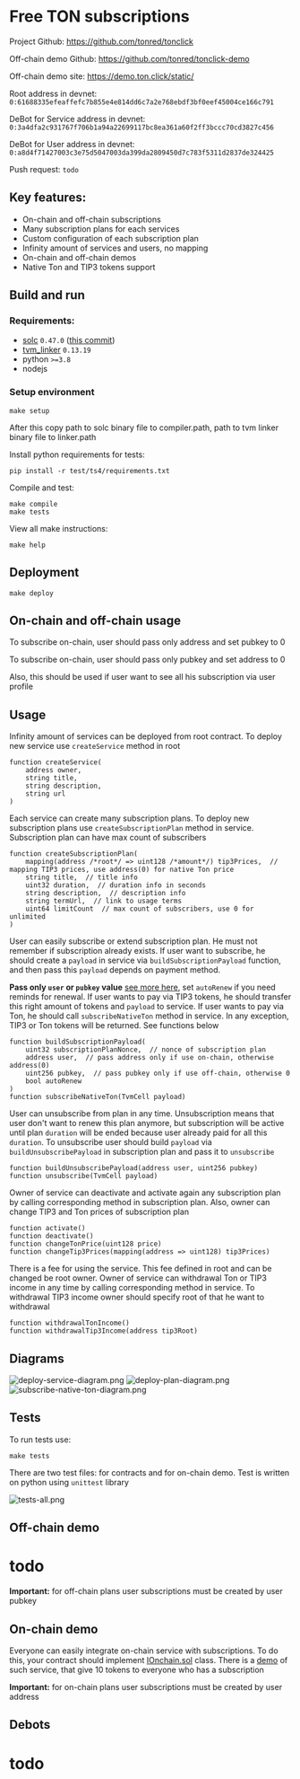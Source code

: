 # Free TON subscriptions

Project Github: https://github.com/tonred/tonclick

Off-chain demo Github: https://github.com/tonred/tonclick-demo

Off-chain demo site: https://demo.ton.click/static/

Root address in devnet: `0:61688335efeaffefc7b855e4e814dd6c7a2e768ebdf3bf0eef45004ce166c791`

DeBot for Service address in devnet: `0:3a4dfa2c931767f706b1a94a22699117bc8ea361a60f2ff3bccc70cd3827c456`

DeBot for User address in devnet: `0:a8d4f71427003c3e75d5047003da399da2809450d7c783f5311d2837de324425`

Push request: `todo`


## Key features:
* On-chain and off-chain subscriptions
* Many subscription plans for each services
* Custom configuration of each subscription plan
* Infinity amount of services and users, no mapping
* On-chain and off-chain demos
* Native Ton and TIP3 tokens support


## Build and run

### Requirements:
* [solc](https://github.com/tonlabs/TON-Solidity-Compiler) `0.47.0` ([this commit](https://github.com/tonlabs/TON-Solidity-Compiler/commit/eb3b5023e7250316ab259a898bc778e1816b4ce9))
* [tvm_linker](https://github.com/tonlabs/TVM-linker) `0.13.19`
* python `>=3.8`
* nodejs


### Setup environment
```shell
make setup
```
After this copy path to solc binary file to compiler.path, path to tvm linker binary file to linker.path

Install python requirements for tests:
```shell
pip install -r test/ts4/requirements.txt
```

Compile and test:
```shell
make compile
make tests
```

View all make instructions:
```shell
make help
```


## Deployment

```shell
make deploy
```


## On-chain and off-chain usage

To subscribe on-chain, user should pass only address and set pubkey to 0

To subscribe on-chain, user should pass only pubkey and set address to 0

Also, this should be used if user want to see all his subscription via user profile


## Usage

Infinity amount of services can be deployed from root contract.
To deploy new service use `createService` method in root

```solidity
function createService(
    address owner,
    string title,
    string description,
    string url
)
```

Each service can create many subscription plans.
To deploy new subscription plans use `createSubscriptionPlan` method in service.
Subscription plan can have max count of subscribers

```solidity
function createSubscriptionPlan(
    mapping(address /*root*/ => uint128 /*amount*/) tip3Prices,  // mapping TIP3 prices, use address(0) for native Ton price
    string title,  // title info
    uint32 duration,  // duration info in seconds
    string description,  // description info
    string termUrl,  // link to usage terms
    uint64 limitCount  // max count of subscribers, use 0 for unlimited
)
```

User can easily subscribe or extend subscription plan.
He must not remember if subscription already exists.
If user want to subscribe, he should create a `payload` in service
via `buildSubscriptionPayload` function, and then pass this `payload`
depends on payment method.

**Pass only `user` or `pubkey` value** [see more here](#on-chain-and-off-chain-usage),
set `autoRenew` if you need reminds for renewal.
If user wants to pay via TIP3 tokens, he should transfer this right amount of tokens
and `payload` to service.
If user wants to pay via Ton, he should call `subscribeNativeTon` method in service.
In any exception, TIP3 or Ton tokens will be returned.
See functions below

```solidity
function buildSubscriptionPayload(
    uint32 subscriptionPlanNonce,  // nonce of subscription plan
    address user,  // pass address only if use on-chain, otherwise address(0)
    uint256 pubkey,  // pass pubkey only if use off-chain, otherwise 0
    bool autoRenew
)
function subscribeNativeTon(TvmCell payload)
```

User can unsubscribe from plan in any time. Unsubscription means that user don't want to
renew this plan anymore, but subscription will be active until plan `duration` will be ended
because user already paid for all this `duration`. To unsubscribe user should build `payload`
via `buildUnsubscribePayload` in subscription plan and pass it to `unsubscribe`

```solidity
function buildUnsubscribePayload(address user, uint256 pubkey)
function unsubscribe(TvmCell payload)
```

Owner of service can deactivate and activate again any subscription plan by
calling corresponding method in subscription plan. Also, owner can change
TIP3 and Ton prices of subscription plan

```solidity
function activate()
function deactivate()
function changeTonPrice(uint128 price)
function changeTip3Prices(mapping(address => uint128) tip3Prices)
```

There is a fee for using the service. This fee defined in root and
can be changed be root owner. Owner of service can withdrawal
Ton or TIP3 income in any time by calling corresponding method in service.
To withdrawal TIP3 income owner should specify root of that he want to withdrawal

```solidity
function withdrawalTonIncome()
function withdrawalTip3Income(address tip3Root)
```


## Diagrams

![deploy-service-diagram.png](docs/diagram-deploy-service.png)
![deploy-plan-diagram.png](docs/diagram-deploy-plan.png)
![subscribe-native-ton-diagram.png](docs/diagram-subscribe-native-ton.png)


## Tests

To run tests use:
```shell
make tests
```

There are two test files: for contracts and for on-chain demo.
Test is written on python using `unittest` library

![tests-all.png](docs/tests-all.png)


## Off-chain demo

# **todo**

**Important:** for off-chain plans user subscriptions must be created by user pubkey


## On-chain demo

Everyone can easily integrate on-chain service with subscriptions.
To do this, your contract should implement [IOnchain.sol](contracts/onchain/IOnchain.sol) class.
There is a [demo](contracts/onchain/OnchainDemo.sol) of such service,
that give 10 tokens to everyone who has a subscription

**Important:** for on-chain plans user subscriptions must be created by user address


## Debots

# **todo**
